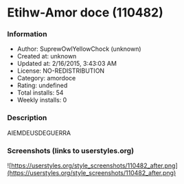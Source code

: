 # Etihw-Amor doce (110482)

### Information
- Author: SuprewOwlYellowChock (unknown)
- Created at: unknown
- Updated at: 2/16/2015, 3:43:03 AM
- License: NO-REDISTRIBUTION
- Category: amordoce
- Rating: undefined
- Total installs: 54
- Weekly installs: 0


### Description
AIEMDEUSDEGUERRA


### Screenshots (links to userstyles.org)
![https://userstyles.org/style_screenshots/110482_after.png](https://userstyles.org/style_screenshots/110482_after.png)


